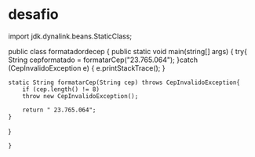 # desafio
import jdk.dynalink.beans.StaticClass;

public class formatadordecep {
    public static void main(string[] args) {
        try{
            String cepformatado = formatarCep("23.765.064");
        }catch (CepInvalidoException e) {
            e.printStackTrace();
        }   

    static String formatarCep(String cep) throws CepInvalidoException{
        if (cep.length() != 8)
        throw new CepInvalidoException();
        
        return " 23.765.064";
    }
}

    
    }
